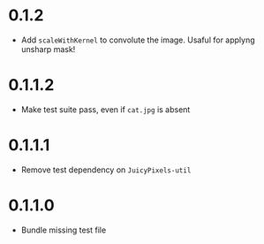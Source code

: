 # 0.1.2

- Add `scaleWithKernel` to convolute the image. Usaful for applyng unsharp mask!

# 0.1.1.2

- Make test suite pass, even if `cat.jpg` is absent

# 0.1.1.1

- Remove test dependency on `JuicyPixels-util`

# 0.1.1.0

- Bundle missing test file
